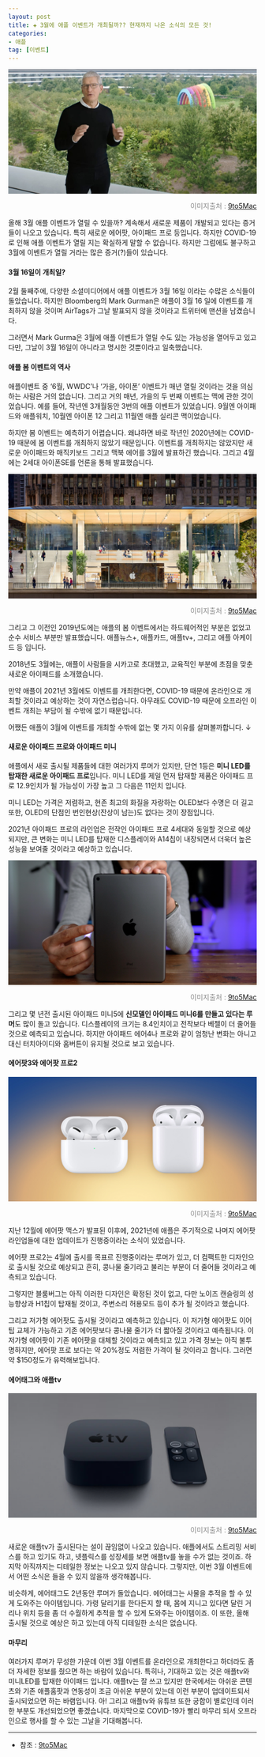 ```yaml
---  
layout: post  
title: ✚ 3월에 애플 이벤트가 개최될까?? 현재까지 나온 소식의 모든 것!
categories:
- 애플
tag: [이벤트]
---  
```

<div class="markdown-image">
<img src="/assets/article_images/2021-03-03-sping-event/1.jpeg" alt="" align="middle"/><p style="text-align:right;  color:#878787"> 이미지출처 : <a href="https://bit.ly/3kE9W13"> 9to5Mac </a></p> </div>

<p class="drop-korean">
올해 3월 애플 이벤트가 열릴 수 있을까? 계속해서 새로운 제품이 개발되고 있다는 증거들이 나오고 있습니다. 특히 새로운 에어팟, 아이패드 프로 등입니다. 하지만 COVID-19로 인해 애플 이벤트가 열릴 지는 확실하게 말할 수 없습니다. 하지만 그럼에도 불구하고 3월에 이벤트가 열릴 거라는 많은 증거(?)들이 있습니다.
</p>

#### 3월 16일이 개최일?
2월 둘째주에, 다양한 소셜미디어에서 애플 이벤트가 3월 16일 이라는 수많은 소식들이 돌았습니다. 하지만 Bloomberg의 Mark Gurman은 애플이 3월 16 일에 이벤트를 개최하지 않을 것이며 AirTags가 그날 발표되지 않을 것이라고 트위터에 맨션을 남겼습니다.

그러면서 Mark Gurma은 3월에 애플 이벤트가 열릴 수도 있는 가능성을 열어두고 있고 다만, 그날이 3월 16일이 아니라고 명시한 것뿐이라고 일축했습니다.

#### 애플 봄 이벤트의 역사
애플이벤트 중 ‘6월, WWDC’나 ‘가을, 아이폰’ 이벤트가 매년 열릴 것이라는 것을 의심하는 사람은 거의 없습니다. 그리고 거의 매년, 가을의 두 번째 이벤트는 맥에 관한 것이었습니다. 예를 들어, 작년엔 3개월동안 3번의 애플 이벤트가 있었습니다. 9월엔 아이패드와 애플워치, 10월엔 아이폰 12 그리고 11월엔 애플 실리콘 맥이었습니다.

하지만 봄 이벤트는 예측하기 어렵습니다. 왜냐하면 바로 작년인 2020년에는 COVID-19 때문에 봄 이벤트를 개최하지 않았기 때문입니다. 이벤트를 개최하지는 않았지만 새로운 아이패드와 매직키보드 그리고 맥북 에어를 3월에 발표하긴 했습니다. 그리고 4월에는 2세대 아이폰SE를 언론을 통해 발표했습니다.

<div class="markdown-image">
<img src="/assets/article_images/2021-03-03-sping-event/2.jpg" alt="" align="middle"/><p style="text-align:right;  color:#878787"> 이미지출처 : <a href="https://bit.ly/3kE9W13"> 9to5Mac </a></p> </div>

그리고 그 이전인 2019년도에는 애플의 봄 이벤트에서는 하드웨어적인 부분은 없었고 순수 서비스 부분만 발표했습니다. 애플뉴스+, 애플카드, 애플tv+, 그리고 애플 아케이드 등 입니다.

2018년도 3월에는, 애플이 사람들을 시카고로 초대했고, 교육적인 부분에 초점을 맞춘 새로운 아이패드를 소개했습니다.

만약 애플이 2021년 3월에도 이벤트를 개최한다면, COVID-19 때문에 온라인으로 개최할 것이라고 예상하는 것이 자연스럽습니다. 아무래도 COVID-19 때문에 오프라인 이벤트 개최는 부담이 될 수밖에 없기 때문입니다. 

어쨌든 애플이 3월에 이벤트를 개최할 수밖에 없는 몇 가지 이유를 살펴볼까합니다. ↓

#### 새로운 아이패드 프로와 아이패드 미니
애플에서 새로 출시될 제품들에 대한 여러가지 루머가 있지만, 단연 1등은 **미니 LED를 탑재한 새로운 아이패드 프로**입니다. 미니 LED를 제일 먼저 탑재할 제품은 아이패드 프로 12.9인치가 될 가능성이 가장 높고 그 다음은 11인치 입니다.

미니 LED는 가격은 저렴하고, 현존 최고의 화질을 자랑하는 OLED보다 수명은 더 길고 또한, OLED의 단점인 번인현상(잔상이 남는)도 없다는 것이 장점입니다.

2021년 아이패드 프로의 라인업은 전작인 아이패드 프로 4세대와 동일할 것으로 예상되지만, 큰 변화는 미니 LED를 탑재한 디스플레이와 A14칩이 내장되면서 더욱더 높은 성능을 보여줄 것이라고 예상하고 있습니다.

<div class="markdown-image">
<img src="/assets/article_images/2021-03-03-sping-event/3.jpg" alt="" align="middle"/><p style="text-align:right;  color:#878787"> 이미지출처 : <a href="https://bit.ly/3kE9W13"> 9to5Mac </a></p> </div>

그리고 몇 년전 출시된 아이패드 미니5에 **신모델인 아이패드 미니6를 만들고 있다는 루머**도 많이 돌고 있습니다. 디스플레이의 크기는 8.4인치이고 전작보다 베젤이 더 줄어들 것으로 예측되고 있습니다. 하지만 아이패드 에어4나 프로와 같이 엄청난 변화는 아니고 대신 터치아이디와 홈버튼이 유지될 것으로 보고 있습니다.

#### 에어팟3와 에어팟 프로2
<div class="markdown-image">
<img src="/assets/article_images/2021-03-03-sping-event/4.jpg" alt="" align="middle"/><p style="text-align:right;  color:#878787"> 이미지출처 : <a href="https://bit.ly/3kE9W13"> 9to5Mac </a></p> </div>
지난 12월에 에어팟 맥스가 발표된 이후에, 2021년에 애플은 주기적으로 나머지 에어팟 라인업들에 대한 업데이트가 진행중이라는 소식이 있었습니다. 

에어팟 프로2는 4월에 출시를 목표르 진행중이라는 루머가 있고, 더 컴팩트한 디자인으로 출시될 것으로 예상되고 흔히, 콩나물 줄기라고 불리는 부분이 더 줄어들 것이라고 예측되고 있습니다.

그렇지만 블룸버그는 아직 이러한 디자인은 확정된 것이 없고, 다만 노이즈 캔슬링의 성능향상과 H1칩이 탑재될 것이고, 주변소리 허용모드 등이 추가 될 것이라고 했습니다.

그리고 저가형 에어팟도 출시될 것이라고 예측하고 있습니다. 이 저가형 에어팟도 이어팁 교체가 가능하고 기존 에어팟보다 콩나물 줄기가 더 짧아질 것이라고 예측됩니다. 이 저가형 에어팟이 기존 에어팟을 대체할 것이라고 예측되고 있고  가격 정보는 아직 불투명하지만, 에어팟 프로 보다는 약 20%정도 저렴한 가격이 될 것이라고 합니다. 그러면 약 $150정도가 유력해보입니다.

#### 에어태그와 애플tv
<div class="markdown-image">
<img src="/assets/article_images/2021-03-03-sping-event/5.jpg" alt="" align="middle"/><p style="text-align:right;  color:#878787"> 이미지출처 : <a href="https://bit.ly/3kE9W13"> 9to5Mac </a></p> </div>
새로운 애플tv가 출시된다는 설이 끊임없이 나오고 있습니다. 애플에서도 스트리밍 서비스를 하고 있기도 하고, 넷플릭스를 성장세를 보면 애플tv를 놓을 수가 없는 것이죠. 하지막 아직까지는 디테일한 정보는 나오고 있지 않습니다. 그렇지만, 이번 3월 이벤트에서 어떤 소식은 들을 수 있지 않을까 생각해봅니다.

비슷하게, 에어태그도 2년동안 루머가 돌았습니다. 에어태그는 사물을 추적을 할 수 있게 도와주는 아이템입니다. 가령 달리기를 한다든지 할 때, 몸에 지니고 있다면 달린 거리나 위치 등을 좀 더 수월하게 추적을 할 수 있게 도와주는 아이템이죠. 이 또한, 올해 출시될 것으로 예상은 하고 있는데 아직 디테일한 소식은 없습니다. 

#### 마무리
여러가지 루머가 무성한 가운데 이번 3월 이벤트를 온라인으로 개최한다고 하더라도 좀 더 자세한 정보를 줬으면 하는 바람이 있습니다. 특히나, 기대하고 있는 것은 애플tv와 미니LED를 탑재한 아이패드 입니다. 애플tv는 잘 쓰고 있지만 한국에서는 아쉬운 콘텐츠와 기존 애플홈팟과 연동성이 조금 아쉬운 부분이 있는데 이런 부분이 업데이트되서 출시되었으면 하는 바램입니다. 아! 그리고 애플tv와 유튜브 또한 궁합이 별로인데 이러한 부분도 개선되었으면 좋겠습니다. 마지막으로 COVID-19가 빨리 마무리 되서 오프라인으로 행사를 할 수 있는 그날을 기대해봅니다.


---

* 참조 : [9to5Mac](https://9to5mac.com/2021/02/20/apple-spring-event-rumors-2021/)



